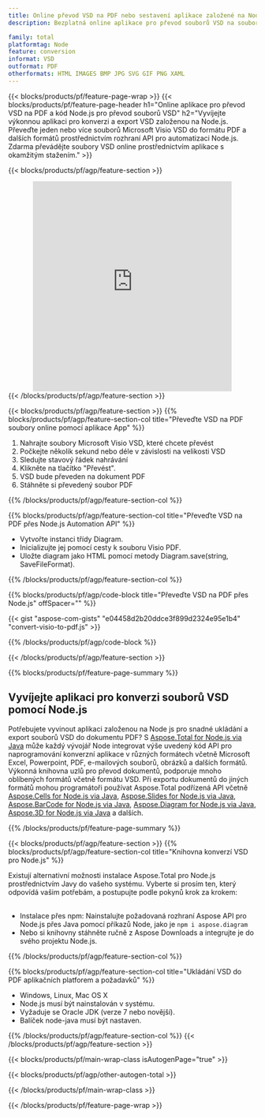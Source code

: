 ```yaml
---
title: Online převod VSD na PDF nebo sestavení aplikace založené na Node.js pro převod souborů VSD
description: Bezplatná online aplikace pro převod souborů VSD na soubory PDF. Kód knihovny převodu Node.js pro dokumenty Microsoft Visio VSD.  

family: total
platformtag: Node
feature: conversion
informat: VSD
outformat: PDF
otherformats: HTML IMAGES BMP JPG SVG GIF PNG XAML
---
```

{{< blocks/products/pf/feature-page-wrap >}}
{{< blocks/products/pf/feature-page-header h1="Online aplikace pro převod VSD na PDF a kód Node.js pro převod souborů VSD" h2="Vyvíjejte výkonnou aplikaci pro konverzi a export VSD založenou na Node.js.  Převeďte jeden nebo více souborů Microsoft Visio VSD do formátu PDF a dalších formátů prostřednictvím rozhraní API pro automatizaci Node.js.  Zdarma převádějte soubory VSD online prostřednictvím aplikace s okamžitým stažením." >}}


{{< blocks/products/pf/agp/feature-section >}}

<div class="container-fluid agp-content bg-white aboutfile box-1 vh100 section nopbtm">
<div class=container>
<div class=row>
<div class="demobox tc col-md-12 padding-0" align="center">

<iframe title="Bezplatná online aplikace pro převod VSD na PDF" style="border: none; height: 426px;" scrolling="no" src="https://total-conversion-app-65z5r2lp.k8s.dynabic.com/?to=pdf&from=vsd" id="child-iframe" width="80%"></iframe>

</div></div>
</div></div>
{{< /blocks/products/pf/agp/feature-section >}}


{{< blocks/products/pf/agp/feature-section >}}
{{% blocks/products/pf/agp/feature-section-col title="Převeďte VSD na PDF soubory online pomocí aplikace App" %}}

1. Nahrajte soubory Microsoft Visio VSD, které chcete převést
1. Počkejte několik sekund nebo déle v závislosti na velikosti VSD
1. Sledujte stavový řádek nahrávání
1. Klikněte na tlačítko "Převést".
1. VSD bude převeden na dokument PDF
1. Stáhněte si převedený soubor PDF

{{% /blocks/products/pf/agp/feature-section-col %}}

{{% blocks/products/pf/agp/feature-section-col title="Převeďte VSD na PDF přes Node.js Automation API" %}}

- Vytvořte instanci třídy Diagram.
- Inicializujte jej pomocí cesty k souboru Visio PDF.
- Uložte diagram jako HTML pomocí metody Diagram.save(string, SaveFileFormat).

{{% /blocks/products/pf/agp/feature-section-col %}}

{{% blocks/products/pf/agp/code-block title="Převeďte VSD na PDF přes Node.js" offSpacer="" %}}

{{< gist "aspose-com-gists" "e04458d2b20ddce3f899d2324e95e1b4" "convert-visio-to-pdf.js" >}}

{{% /blocks/products/pf/agp/code-block %}}

{{< /blocks/products/pf/agp/feature-section >}}

{{% blocks/products/pf/feature-page-summary %}}

<h2>Vyvíjejte aplikaci pro konverzi souborů VSD pomocí Node.js</h2>

Potřebujete vyvinout aplikaci založenou na Node js pro snadné ukládání a export souborů VSD do dokumentu PDF?  S [Aspose.Total for Node.js via Java](https://products.aspose.com/total/cs/nodejs-java/) může každý vývojář Node integrovat výše uvedený kód API pro naprogramování konverzní aplikace v různých formátech včetně Microsoft Excel, Powerpoint, PDF, e-mailových souborů, obrázků a dalších formátů.  Výkonná knihovna uzlů pro převod dokumentů, podporuje mnoho oblíbených formátů včetně formátu VSD.  Při exportu dokumentů do jiných formátů mohou programátoři používat Aspose.Total podřízená API včetně [Aspose.Cells for Node.js via Java](https://products.aspose.com/cells/cs/nodejs-java/), [Aspose.Slides for Node.js via Java](https://products.aspose.com/slides/cs/nodejs-java/), [Aspose.BarCode for Node.js via Java](https://products.aspose.com/barcode/cs/nodejs-java/), [Aspose.Diagram for Node.js via Java](https://products.aspose.com/diagram/cs/nodejs-java/), [Aspose.3D for Node.js via Java](https://products.aspose.com/3d/cs/nodejs-java/) a dalších.  
 
 

{{% /blocks/products/pf/feature-page-summary %}}

{{< blocks/products/pf/agp/feature-section >}}
{{% blocks/products/pf/agp/feature-section-col title="Knihovna konverzí VSD pro Node.js" %}}

Existují alternativní možnosti instalace Aspose.Total pro Node.js prostřednictvím Javy do vašeho systému.  Vyberte si prosím ten, který odpovídá vašim potřebám, a postupujte podle pokynů krok za krokem:<br /><br />

- Instalace přes npm: Nainstalujte požadovaná rozhraní Aspose API pro Node.js přes Java pomocí příkazů Node, jako je ```npm i aspose.diagram```
- Nebo si knihovny stáhněte ručně z Aspose Downloads a integrujte je do svého projektu Node.js.

{{% /blocks/products/pf/agp/feature-section-col %}}

{{% blocks/products/pf/agp/feature-section-col title="Ukládání VSD do PDF aplikačních platforem a požadavků" %}}

- Windows, Linux, Mac OS X
- Node.js musí být nainstalován v systému.
- Vyžaduje se Oracle JDK (verze 7 nebo novější).
- Balíček node-java musí být nastaven.

{{% /blocks/products/pf/agp/feature-section-col %}}
{{< /blocks/products/pf/agp/feature-section >}}

{{< blocks/products/pf/main-wrap-class isAutogenPage="true" >}}

{{< blocks/products/pf/agp/other-autogen-total >}}

{{< /blocks/products/pf/main-wrap-class >}}

{{< /blocks/products/pf/feature-page-wrap >}}